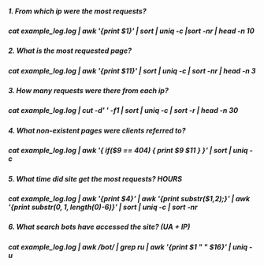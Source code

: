 ##### 1. From which ip were the most requests? 
##### cat example_log.log  | awk '{print $1}' | sort | uniq -c |sort -nr | head -n 10

##### 2. What is the most requested page? 
##### cat example_log.log | awk '{print $11}' | sort | uniq -c | sort -nr | head -n 3

##### 3. How many requests were there from each ip?  
##### cat example_log.log | cut -d' ' -f1 | sort | uniq -c | sort -r | head -n 30

##### 4. What non-existent pages were clients referred to?   
##### cat example_log.log | awk '{ if($9 == 404) { print $9 $11 } }' | sort | uniq -c

##### 5. What time did site get the most requests? HOURS 
##### cat example_log.log  | awk '{print $4}' | awk '{print substr($1,2);}' |  awk '{print substr($0, 1, length($0)-6)}' | sort | uniq -c | sort -nr

##### 6. What search bots have accessed the site? (UA + IP) 
##### cat example_log.log  |  awk  /bot/ | grep ru | awk '{print $1 " " $16}' | uniq -u
